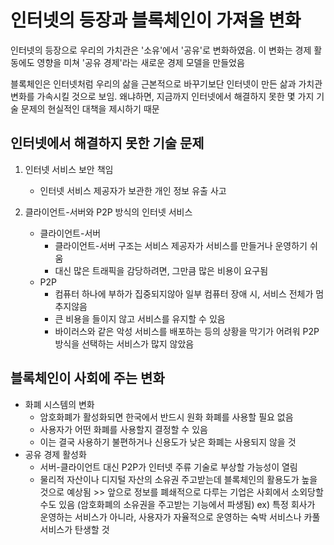 # 인터넷의 등장과 블록체인이 가져올 변화

인터넷의 등장으로 우리의 가치관은 '소유'에서 '공유'로 변화하였음. 이 변화는 경제 활동에도 영향을 미쳐 '공유 경제'라는 새로운 경제 모델을 만들었음

블록체인은 인터넷처럼 우리의 삶을 근본적으로 바꾸기보단 인터넷이 만든 삶과 가치관 변화를 가속시킬 것으로 보임. 왜냐하면, 지금까지 인터넷에서 해결하지 못한 몇 가지 기술 문제의 현실적인 대책을 제시하기 때문

## 인터넷에서 해결하지 못한 기술 문제
1. 인터넷 서비스 보안 책임
    - 인터넷 서비스 제공자가 보관한 개인 정보 유출 사고

2. 클라이언트-서버와 P2P 방식의 인터넷 서비스
    - 클라이언트-서버
        - 클라이언트-서버 구조는 서비스 제공자가 서비스를 만들거나 운영하기 쉬움
        - 대신 많은 트래픽을 감당하려면, 그만큼 많은 비용이 요구됨
    - P2P
        - 컴퓨터 하나에 부하가 집중되지않아 일부 컴퓨터 장애 시, 서비스 전체가 멈추지않음
        - 큰 비용을 들이지 않고 서비스를 유지할 수 있음
        - 바이러스와 같은 악성 서비스를 배포하는 등의 상황을 막기가 어려워 P2P 방식을 선택하는 서비스가 많지 않았음


## 블록체인이 사회에 주는 변화
- 화폐 시스템의 변화
  - 암호화폐가 활성화되면 한국에서 반드시 원화 화폐를 사용할 필요 없음
  - 사용자가 어떤 화폐를 사용할지 결정할 수 있음
  - 이는 결국 사용하기 불편하거나 신용도가 낮은 화폐는 사용되지 않을 것
- 공유 경제 활성화
  - 서버-클라이언트 대신 P2P가 인터넷 주류 기술로 부상할 가능성이 열림
  - 물리적 자산이나 디지털 자산의 소유권 주고받는데 블록체인의 활용도가 높을 것으로 예상됨 >> 앞으로 정보를 폐쇄적으로 다루는 기업은 사회에서 소외당할 수도 있음
  (암호화폐의 소유권을 주고받는 기능에서 파생됨)
  ex) 특정 회사가 운영하는 서비스가 아니라, 사용자가 자율적으로 운영하는 숙박 서비스나 카풀 서비스가 탄생할 것